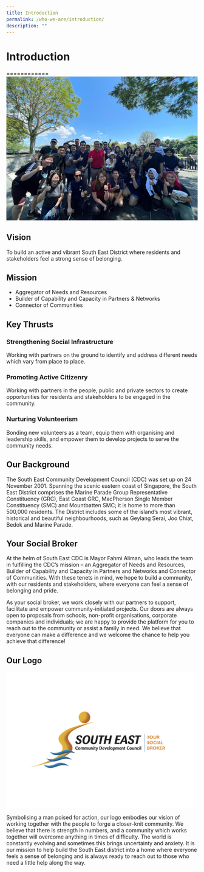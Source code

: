 ```yaml
---
title: Introduction
permalink: /who-we-are/introduction/
description: ""
---
```

# Introduction
============
![](/images/Who%20We%20Are/IMG_6618.jpg)

## **Vision**

To build an active and vibrant South East District where residents and stakeholders feel a strong sense of belonging. 

## **Mission**

*   Aggregator of Needs and Resources 
*   Builder of Capability and Capacity in Partners & Networks
*   Connector of Communities

## **Key Thrusts**

### **Strengthening Social Infrastructure** 

Working with partners on the ground to identify and address different needs which vary from place to place. 

### **Promoting Active Citizenry** 

Working with partners in the people, public and private sectors to create opportunities for residents and stakeholders to be engaged in the community. 

### **Nurturing Volunteerism** 

Bonding new volunteers as a team, equip them with organising and leadership skills, and empower them to develop projects to serve the community needs. 

## **Our Background** 

The South East Community Development Council (CDC) was set up on 24 November 2001. Spanning the scenic eastern coast of Singapore, the South East District comprises the Marine Parade Group Representative Constituency (GRC), East Coast GRC, MacPherson Single Member Constituency (SMC) and Mountbatten SMC; it is home to more than 500,000 residents. The District includes some of the island’s most vibrant, historical and beautiful neighbourhoods, such as Geylang Serai, Joo Chiat, Bedok and Marine Parade. 

## **Your Social Broker** 

At the helm of South East CDC is Mayor Fahmi Aliman, who leads the team in fulfilling the CDC’s mission – an Aggregator of Needs and Resources, Builder of Capability and Capacity in Partners and Networks and Connector of Communities. With these tenets in mind, we hope to build a community, with our residents and stakeholders, where everyone can feel a sense of belonging and pride. 

As your social broker, we work closely with our partners to support, facilitate and empower community-initiated projects. Our doors are always open to proposals from schools, non-profit organisations, corporate companies and individuals; we are happy to provide the platform for you to reach out to the community or assist a family in need. We believe that everyone can make a difference and we welcome the chance to help you achieve that difference!

## **Our Logo**
![](/images/SECDC17_logo_FA-colour%20HR%20Jpg.jpg)

Symbolising a man poised for action, our logo embodies our vision of working together with the people to forge a closer-knit community. We believe that there is strength in numbers, and a community which works together will overcome anything in times of difficulty. The world is constantly evolving and sometimes this brings uncertainty and anxiety. It is our mission to help build the South East district into a home where everyone feels a sense of belonging and is always ready to reach out to those who need a little help along the way.